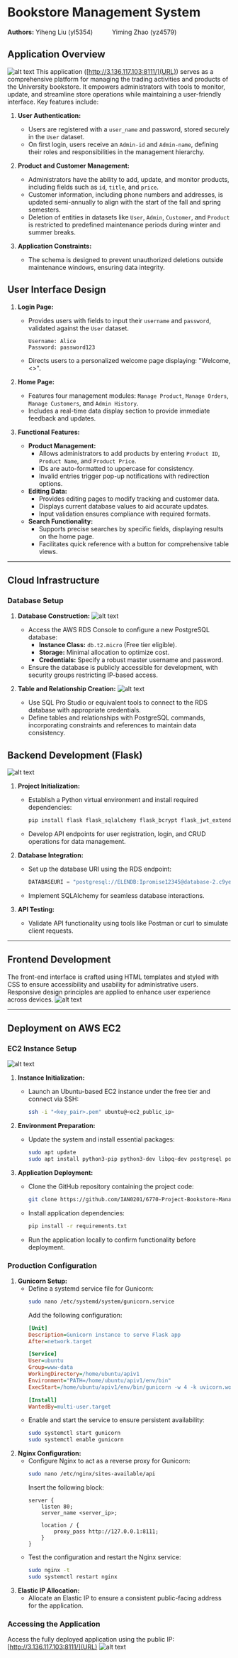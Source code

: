 # Bookstore Management System

**Authors:** Yiheng Liu (yl5354)      &nbsp;&nbsp;&nbsp;&nbsp;&nbsp;&nbsp;&nbsp;&nbsp;&nbsp; Yiming Zhao (yz4579)

## Application Overview
![alt text](image.png)
This application ([http://3.136.117.103:8111/](URL)) serves as a comprehensive platform for managing the trading activities and products of the University bookstore. It empowers administrators with tools to monitor, update, and streamline store operations while maintaining a user-friendly interface. Key features include:

1. **User Authentication:**
   - Users are registered with a `user_name` and password, stored securely in the `User` dataset.
   - On first login, users receive an `Admin-id` and `Admin-name`, defining their roles and responsibilities in the management hierarchy.

2. **Product and Customer Management:**
   - Administrators have the ability to add, update, and monitor products, including fields such as `id`, `title`, and `price`.
   - Customer information, including phone numbers and addresses, is updated semi-annually to align with the start of the fall and spring semesters.
   - Deletion of entities in datasets like `User`, `Admin`, `Customer`, and `Product` is restricted to predefined maintenance periods during winter and summer breaks.

3. **Application Constraints:**
   - The schema is designed to prevent unauthorized deletions outside maintenance windows, ensuring data integrity.

## User Interface Design

1. **Login Page:**
   - Provides users with fields to input their `username` and `password`, validated against the `User` dataset.  

       `Username: Alice`   
       `Password: password123`
   - Directs users to a personalized welcome page displaying: "Welcome, <<your admin name>>".

2. **Home Page:**
   - Features four management modules: `Manage Product`, `Manage Orders`, `Manage Customers`, and `Admin History`.
   - Includes a real-time data display section to provide immediate feedback and updates.

3. **Functional Features:**
   - **Product Management:**
     - Allows administrators to add products by entering `Product ID`, `Product Name`, and `Product Price`.
     - IDs are auto-formatted to uppercase for consistency.
     - Invalid entries trigger pop-up notifications with redirection options.
   - **Editing Data:**
     - Provides editing pages to modify tracking and customer data.
     - Displays current database values to aid accurate updates.
     - Input validation ensures compliance with required formats.
   - **Search Functionality:**
     - Supports precise searches by specific fields, displaying results on the home page.
     - Facilitates quick reference with a button for comprehensive table views.

---

## Cloud Infrastructure

### Database Setup
1. **Database Construction:**
![alt text](image-4.png)
   - Access the AWS RDS Console to configure a new PostgreSQL database:
     - **Instance Class:** `db.t2.micro` (Free tier eligible).
     - **Storage:** Minimal allocation to optimize cost.
     - **Credentials:** Specify a robust master username and password.
   - Ensure the database is publicly accessible for development, with security groups restricting IP-based access.

2. **Table and Relationship Creation:**
![alt text](image-3.png)
   - Use SQL Pro Studio or equivalent tools to connect to the RDS database with appropriate credentials.
   - Define tables and relationships with PostgreSQL commands, incorporating constraints and references to maintain data consistency.

## Backend Development (Flask)
![alt text](image-5.png)

1. **Project Initialization:**
   - Establish a Python virtual environment and install required dependencies:
     ```bash
     pip install flask flask_sqlalchemy flask_bcrypt flask_jwt_extended
     ```
   - Develop API endpoints for user registration, login, and CRUD operations for data management.

2. **Database Integration:**
   - Set up the database URI using the RDS endpoint:
     ```python
     DATABASEURI = "postgresql://ELENDB:Ipromise12345@database-2.c9yesue8cf71.us-east-2.rds.amazonaws.com:5432/ELEN"
     ```
   - Implement SQLAlchemy for seamless database interactions.

3. **API Testing:**
   - Validate API functionality using tools like Postman or curl to simulate client requests.

---

## Frontend Development
The front-end interface is crafted using HTML templates and styled with CSS to ensure accessibility and usability for administrative users. Responsive design principles are applied to enhance user experience across devices.
![alt text](image-6.png)

---

## Deployment on AWS EC2

### EC2 Instance Setup
![alt text](image-7.png)
1. **Instance Initialization:**
   - Launch an Ubuntu-based EC2 instance under the free tier and connect via SSH:
     ```bash
     ssh -i "<key_pair>.pem" ubuntu@<ec2_public_ip>
     ```

2. **Environment Preparation:**
   - Update the system and install essential packages:
     ```bash
     sudo apt update
     sudo apt install python3-pip python3-dev libpq-dev postgresql postgresql-contrib nginx curl
     ```

3. **Application Deployment:**
   - Clone the GitHub repository containing the project code:
     ```bash
     git clone https://github.com/IAN0201/6770-Project-Bookstore-Management.git
     ```
   - Install application dependencies:
     ```bash
     pip install -r requirements.txt
     ```
   - Run the application locally to confirm functionality before deployment.

### Production Configuration
1. **Gunicorn Setup:**
   - Define a systemd service file for Gunicorn:
     ```bash
     sudo nano /etc/systemd/system/gunicorn.service
     ```
     Add the following configuration:
     ```ini
     [Unit]
     Description=Gunicorn instance to serve Flask app
     After=network.target

     [Service]
     User=ubuntu
     Group=www-data
     WorkingDirectory=/home/ubuntu/apiv1
     Environment="PATH=/home/ubuntu/apiv1/env/bin"
     ExecStart=/home/ubuntu/apiv1/env/bin/gunicorn -w 4 -k uvicorn.workers.UvicornWorker -b 0.0.0.0:8111 server:asgi_app

     [Install]
     WantedBy=multi-user.target
     ```
   - Enable and start the service to ensure persistent availability:
     ```bash
     sudo systemctl start gunicorn
     sudo systemctl enable gunicorn
     ```
2. **Nginx Configuration:**
   - Configure Nginx to act as a reverse proxy for Gunicorn:
     ```bash
     sudo nano /etc/nginx/sites-available/api
     ```
     Insert the following block:
     ```nginx
     server {
         listen 80;
         server_name <server_ip>;

         location / {
             proxy_pass http://127.0.0.1:8111;
         }
     }
     ```
   - Test the configuration and restart the Nginx service:
     ```bash
     sudo nginx -t
     sudo systemctl restart nginx
     ```
2. **Elastic IP Allocation:**
   - Allocate an Elastic IP to ensure a consistent public-facing address for the application.

### Accessing the Application
Access the fully deployed application using the public IP: [http://3.136.117.103:8111/](URL)
![alt text](image-1.png)